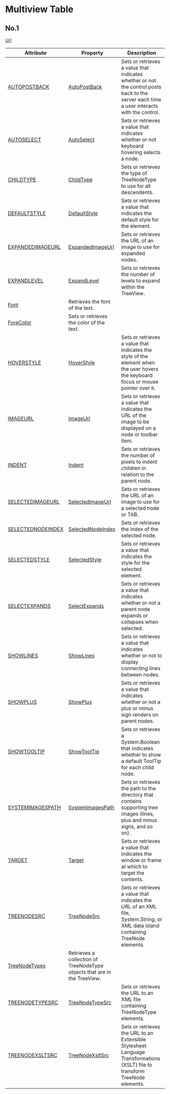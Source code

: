 # Multiview Table

## No.1
[Url](https://int.msdn.microsoft.com/en-us/library/ms528800)

Attribute|	Property|	Description
------------- | ------------- |------------- |
[AUTOPOSTBACK](https://int.msdn.microsoft.com/en-us/library/ms529034)|	[AutoPostBack](https://int.msdn.microsoft.com/en-us/library/ms529034)|	Sets or retrieves a value that indicates whether or not the control posts back to the server each time a user interacts with the control.
[AUTOSELECT](https://int.msdn.microsoft.com/en-us/library/ms528670)|	[AutoSelect](https://int.msdn.microsoft.com/en-us/library/ms528670)|	Sets or retrieves a value that indicates whether or not keyboard hovering selects a node.
[CHILDTYPE](https://int.msdn.microsoft.com/en-us/library/ms529041)|	[ChildType](https://int.msdn.microsoft.com/en-us/library/ms529041)|	Sets or retrieves the type of TreeNodeType to use for all descendents.
[DEFAULTSTYLE](https://int.msdn.microsoft.com/en-us/library/ms529047)|	[DefaultStyle](https://int.msdn.microsoft.com/en-us/library/ms529047)|	Sets or retrieves a value that indicates the default style for the element.
[EXPANDEDIMAGEURL](https://int.msdn.microsoft.com/en-us/library/ms529154)|	[ExpandedImageUrl](https://int.msdn.microsoft.com/en-us/library/ms529154)|	Sets or retrieves the URL of an image to use for expanded nodes.
[EXPANDLEVEL](https://int.msdn.microsoft.com/en-us/library/ms528673)|	[ExpandLevel](https://int.msdn.microsoft.com/en-us/library/ms528673)|	Sets or retrieves the number of levels to expand within the TreeView.
 |	[Font](https://int.msdn.microsoft.com/en-us/library/ms528677)|	Retrieves the font of the text.
 |	[ForeColor](https://int.msdn.microsoft.com/en-us/library/ms528679)|	Sets or retrieves the color of the text.
[HOVERSTYLE](https://int.msdn.microsoft.com/en-us/library/ms529162)|	[HoverStyle](https://int.msdn.microsoft.com/en-us/library/ms529162)|	Sets or retrieves a value that indicates the style of the element when the user hovers the keyboard focus or mouse pointer over it.
[IMAGEURL](https://int.msdn.microsoft.com/en-us/library/ms529166)|	[ImageUrl](https://int.msdn.microsoft.com/en-us/library/ms529166)|	Sets or retrieves a value that indicates the URL of the image to be displayed on a node or toolbar item.
[INDENT](https://int.msdn.microsoft.com/en-us/library/ms528688)|	[Indent](https://int.msdn.microsoft.com/en-us/library/ms528688)|	Sets or retrieves the number of pixels to indent children in relation to the parent node.
[SELECTEDIMAGEURL](https://int.msdn.microsoft.com/en-us/library/ms529179)|	[SelectedImageUrl](https://int.msdn.microsoft.com/en-us/library/ms529179)|	Sets or retrieves the URL of an image to use for a selected node or TAB.
[SELECTEDNODEINDEX](https://int.msdn.microsoft.com/en-us/library/ms528705)|	[SelectedNodeIndex](https://int.msdn.microsoft.com/en-us/library/ms528705)|	Sets or retrieves the index of the selected node.
[SELECTEDSTYLE](https://int.msdn.microsoft.com/en-us/library/ms529185)|	[SelectedStyle](https://int.msdn.microsoft.com/en-us/library/ms529185)|	Sets or retrieves a value that indicates the style for the selected element.
[SELECTEXPANDS](https://int.msdn.microsoft.com/en-us/library/ms528791)|	[SelectExpands](https://int.msdn.microsoft.com/en-us/library/ms528791)|	Sets or retrieves a value that indicates whether or not a parent node expands or collapses when selected.
[SHOWLINES](https://int.msdn.microsoft.com/en-us/library/ms528792)|	[ShowLines](https://int.msdn.microsoft.com/en-us/library/ms528792)|	Sets or retrieves a value that indicates whether or not to display connecting lines between nodes.
[SHOWPLUS](https://int.msdn.microsoft.com/en-us/library/ms528793)|	[ShowPlus](https://int.msdn.microsoft.com/en-us/library/ms528793)|	Sets or retrieves a value that indicates whether or not a plus or minus sign renders on parent nodes.
[SHOWTOOLTIP](https://int.msdn.microsoft.com/en-us/library/ms528794)|	[ShowToolTip](https://int.msdn.microsoft.com/en-us/library/ms528794)|	Sets or retrieves a System.Boolean that indicates whether to show a default ToolTip for each child node.
[SYSTEMIMAGESPATH](https://int.msdn.microsoft.com/en-us/library/ms528795)|	[SystemImagesPath](https://int.msdn.microsoft.com/en-us/library/ms528795)|	Sets or retrieves the path to the directory that contains supporting tree images (lines, plus and minus signs, and so on).
[TARGET](https://int.msdn.microsoft.com/en-us/library/ms529195)|	[Target](https://int.msdn.microsoft.com/en-us/library/ms529195)|	Sets or retrieves a value that indicates the window or frame at which to target the contents.
[TREENODESRC](https://int.msdn.microsoft.com/en-us/library/ms529209)|	[TreeNodeSrc](https://int.msdn.microsoft.com/en-us/library/ms529209)|	Sets or retrieves a value that indicates the URL of an XML file, System.String, or XML data island containing TreeNode elements.
 |	[TreeNodeTypes](https://int.msdn.microsoft.com/en-us/library/ms528798)|	Retrieves a collection of TreeNodeType objects that are in the TreeView.
[TREENODETYPESRC](https://int.msdn.microsoft.com/en-us/library/ms528799)|	[TreeNodeTypeSrc](https://int.msdn.microsoft.com/en-us/library/ms528799)|	Sets or retrieves the URL to an XML file containing TreeNodeType elements.
[TREENODEXSLTSRC](https://int.msdn.microsoft.com/en-us/library/ms529211)|	[TreeNodeXsltSrc](https://int.msdn.microsoft.com/en-us/library/ms529211)|	Sets or retrieves the URL to an Extensible Stylesheet Language Transformations (XSLT) file to transform TreeNode elements.
